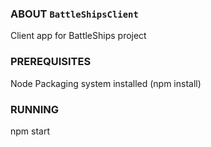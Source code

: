 ### ABOUT ``BattleShipsClient``
Client app for BattleShips project

### PREREQUISITES
Node Packaging system installed (npm install)

### RUNNING
npm start